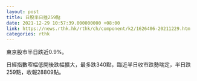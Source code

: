 ```yaml
---
layout: post
title: 日股半日挫259點
date: 2021-12-29 10:57:39.000000000 +08:00
link: https://news.rthk.hk/rthk/ch/component/k2/1626406-20211229.htm
categories: rthk
---
```


東京股市半日跌近0.9%。

日經指數窄幅低開後跌幅擴大，最多跌340點，臨近半日收市跌勢喘定，半日跌259點，收報28809點。
